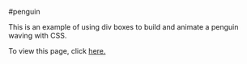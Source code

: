 #penguin

This is an example of using div boxes to build and animate a penguin waving with CSS.

To view this page, click <a href=https://elborracho420.github.io/free-code-camp-progress/penguin/index.html title="Penguin"> here.</a>